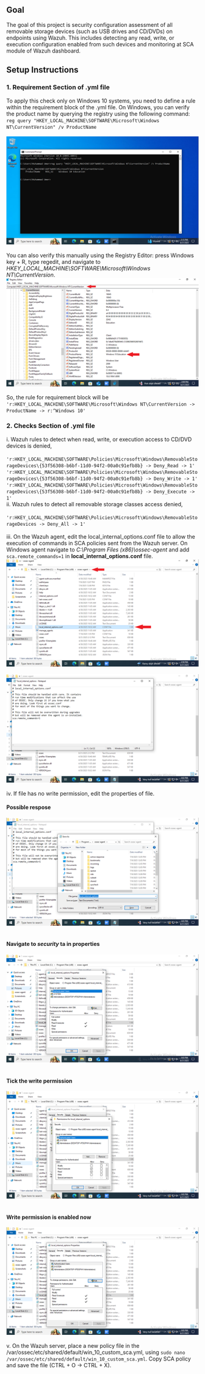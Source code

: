## Goal

The goal of this project is security configuration assessment of all removable storage devices (such as USB drives and CD/DVDs) on endpoints using Wazuh. This includes detecting any read, write, or execution configuration enabled from such devices and monitoring at SCA module of Wazuh dashboard.

## Setup Instructions 
### 1. Requirement Section of .yml file
To apply this check only on Windows 10 systems, you need to define a rule within the requirement block of the .yml file. On Windows, you can verify the product name by querying the registry using the following command:<br>
`reg query "HKEY_LOCAL_MACHINE\SOFTWARE\Microsoft\Windows NT\CurrentVersion" /v ProductName`<br><br>
![reg query for targeted OS](CD-DVD-and-removable-storage-access-check-screenshots/2.png) <br><br>
You can also verify this manually using the Registry Editor: press Windows key + R, type regedit, and navigate to
*HKEY_LOCAL_MACHINE\SOFTWARE\Microsoft\Windows NT\CurrentVersion*.<br>
![regedit to check targeted OS](CD-DVD-and-removable-storage-access-check-screenshots/1.png) <br><br>
So, the rule for requirement block will be `'r:HKEY_LOCAL_MACHINE\SOFTWARE\Microsoft\Windows NT\CurrentVersion -> ProductName -> r:^Windows 10'`
### 2. Checks Section of .yml file
i. Wazuh rules to detect when read, write, or execution access to CD/DVD devices is denied,<br><br>
`'r:HKEY_LOCAL_MACHINE\SOFTWARE\Policies\Microsoft\Windows\RemovableStorageDevices\{53f56308-b6bf-11d0-94f2-00a0c91efb8b} -> Deny_Read -> 1'`<br>
`'r:HKEY_LOCAL_MACHINE\SOFTWARE\Policies\Microsoft\Windows\RemovableStorageDevices\{53f56308-b6bf-11d0-94f2-00a0c91efb8b} -> Deny_Write -> 1'`<br>
`'r:HKEY_LOCAL_MACHINE\SOFTWARE\Policies\Microsoft\Windows\RemovableStorageDevices\{53f56308-b6bf-11d0-94f2-00a0c91efb8b} -> Deny_Execute -> 1'`<br>
ii. Wazuh rules to detect all removable storage classes access denied,<br><br>
`'r:HKEY_LOCAL_MACHINE\SOFTWARE\Policies\Microsoft\Windows\RemovableStorageDevices -> Deny_All -> 1'`<br><br>
iii. On the Wazuh agent, edit the local_internal_options.conf file to allow the execution of commands in SCA policies sent from the Wazuh server. On Windows agent navigate to *C:\Program Files (x86)\ossec-agent*
and add `sca.remote_commands=1` in **local_internal_options.conf** file.<br>
![regedit to check targeted OS](CD-DVD-and-removable-storage-access-check-screenshots/3.png) <br><br>
![regedit to check targeted OS](CD-DVD-and-removable-storage-access-check-screenshots/4.png) <br><br>
iv. If file has no write permission, edit the properties of file.
#### Possible respose 
![regedit to check targeted OS](CD-DVD-and-removable-storage-access-check-screenshots/5.png) <br><br>
#### Navigate to *security* ta in properties
![regedit to check targeted OS](CD-DVD-and-removable-storage-access-check-screenshots/6.png) <br><br>
#### Tick the write permission
![regedit to check targeted OS](CD-DVD-and-removable-storage-access-check-screenshots/7.png) <br><br>
#### Write permission is enabled now
![regedit to check targeted OS](CD-DVD-and-removable-storage-access-check-screenshots/8.png) <br><br>
v. On the Wazuh server, place a new policy file in the /var/ossec/etc/shared/default/win_10_custom_sca.yml, using `sudo nano /var/ossec/etc/shared/default/win_10_custom_sca.yml`. Copy SCA policy and save the file (CTRL + O -> CTRL + X).
 
